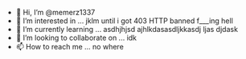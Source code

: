 - 👋 Hi, I’m @memerz1337
- 👀 I’m interested in ... jklm until i got 403 HTTP banned f___ing hell
- 🌱 I’m currently learning ... asdhjhjsd ajhlkdasasdljkkasdj ljas djdask
- 💞️ I’m looking to collaborate on ... idk
- 📫 How to reach me ... no where

<!---
memerz1337/memerz1337 is a ✨ special ✨ repository because its `README.md` (this file) appears on your GitHub profile.
You can click the Preview link to take a look at your changes.
--->
